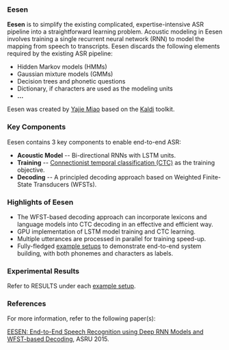 ### Eesen

**Eesen** is to simplify the existing complicated, expertise-intensive ASR pipeline into a straightforward learning problem. Acoustic modeling in Eesen involves training a single recurrent neural network (RNN) to model the mapping from speech to transcripts. Eesen discards the following elements required by the existing ASR pipeline:

* Hidden Markov models (HMMs)
* Gaussian mixture models (GMMs)
* Decision trees and phonetic questions
* Dictionary, if characters are used as the modeling units
* **...**

Eesen was created by [Yajie Miao](http://www.cs.cmu.edu/~ymiao) based on the [Kaldi](http://kaldi.sourceforge.net/) toolkit.

### Key Components

Eesen contains 3 key components to enable end-to-end ASR:
* **Acoustic Model** -- Bi-directional RNNs with LSTM units.
* **Training**       -- [Connectionist temporal classification (CTC)](http://www.machinelearning.org/proceedings/icml2006/047_Connectionist_Tempor.pdf) as the training objective.
* **Decoding**       -- A principled decoding approach based on Weighted Finite-State Transducers (WFSTs).  

### Highlights of Eesen

* The WFST-based decoding approach can incorporate lexicons and language models into CTC decoding in an effective and efficient way. 
* GPU implementation of LSTM model training and CTC learning.
* Multiple utterances are processed in parallel for training speed-up.
* Fully-fledged [example setups](asr_egs/) to demonstrate end-to-end system building, with both phonemes and characters as labels.

### Experimental Results

Refer to RESULTS under each [example setup](asr_egs/).


### References

For more information, refer to the following paper(s):

[EESEN: End-to-End Speech Recognition using Deep RNN Models and WFST-based Decoding](http://arxiv.org/abs/1507.08240), ASRU 2015.
